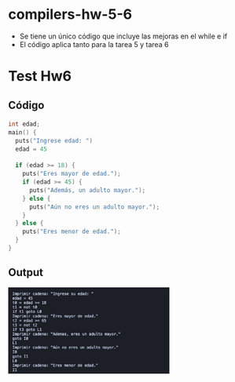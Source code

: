 # compilers-hw-5-6
- Se tiene un único código que incluye las mejoras en el while e if
- El código aplica tanto para la tarea 5 y tarea 6

# Test Hw6
## Código
```c
int edad;
main() {
  puts("Ingrese edad: ")
  edad = 45
  
  if (edad >= 18) {
    puts("Eres mayor de edad.");
    if (edad >= 45) {
      puts("Además, un adulto mayor.");
    } else {
      puts("Aún no eres un adulto mayor.");
    }
  } else {
    puts("Eres menor de edad.");
  }
}
```
## Output
<img src="output.png"  width="65%">

